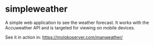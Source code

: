# simpleweather
A simple web application to see the weather forecast. It works with the Accuweather API and is targeted for viewing on mobile devices.

See it in action in: https://molokoserver.com/manweather/